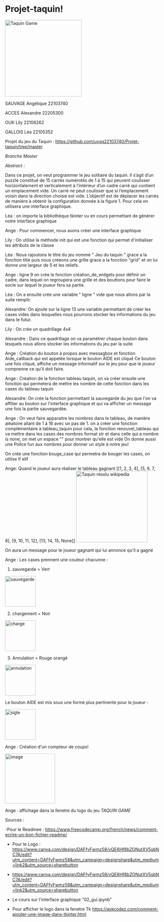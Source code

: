 # Projet-taquin!
<img width="250" alt="Taquin Game" src="https://user-images.githubusercontent.com/113627781/231962361-ee509987-7a9b-4198-b02b-b8047d13d8ae.png">

SAUVAGE Angélique 22103740

ACCES   Alexandre 22205300

OUK     Lily      22106262

GALLOIS Léa       22105352

Projet du jeu du Taquin : https://github.com/uvsq22103740/Projet-taquin/tree/master

_Branche Master_

*Abstract :*

Dans ce projet, on veut programmer le jeu solitaire du taquin.
Il s’agit d’un puzzle constitué de 15 carrés numérotés de 1 à 15 qui peuvent coulisser horizontalement et verticalement à l’intérieur d’un cadre carré
qui contient un emplacement vide. Un carré ne peut coulisser que si l’emplacement voisin dans la direction choisie est vide.
L’objectif est de déplacer les carrés de manière à obtenir la configuration donnée à la figure 1.
Pour cela on utilisera une interface graphique.

Léa : on importe la bibliothèque tkinter vu en cours permettant de générer notre interface graphique

Ange : Pour commencer, nous avons créer une interface graphique

Lily : On utilise la méthode init qui est une fonction qui permet d'initialiser les attributs de la classe

Léa : Nous rajoutons le titre du jeu nommé " Jeu du taquin " grace a la fonction title puis nous créeons une grille grace a la fonction "grid" et on lui donne une largeur de 5 et les reliefs.

Ange : ligne 9 on crée la fonction création_de_widgets pour définir un cadre, dans lequel on regroupera une grille et des bouttons pour faire le socle sur lequel le joueur fera sa partie.

Léa : On a ensuite crée une variable " ligne " vide que nous allons par la suite remplir.

Alexandre: On ajoute sur la ligne 13 une variable permettant de créer les cases vides dans lesquelles nous pourrons stocker les informations du jeu dans le futur.

Lily : On crée un quadrillage 4x4

Alexandre : Dans ce quadrillage on va paramétrer chaque bouton dans lesquels nous allons stocker les informations du jeu par la suite

Ange : Création du bouton à propos avec messagbox et fonction Aide_callback qui est appelée lorsque le bouton AIDE est cliqué
Ce bouton une fois cliqué, affiche un message informatif sur le jeu pour que le joueur comprenne ce qu'il doit faire.

Ange : Création de la fonction tableau taquin, on va créer ensuite une fonction qui permetera de mettre les nombre de cette fonction dans les cases du tableau taquin

Alexandre: On crée la fonction permettant la sauvegarde du jeu que l'on va affilier au bouton sur l'interface graphique et qui va afficher un message une fois la partie sauvegardée.

Ange : On veut faire apparaitre les nombres dans le tableau, de manière aléatoire allant de 1 à 16 avec un pas de 1.
on a créer une fonction complémentaire à tableau_taquin pour cela, la fonction renouvel_tableau qui va mettre dans les cases des nombres format str et dans celle qui a nombre is none, on met un espace "" pour montrer qu'elle est vide
On donne aussi une Police fun aux nombres pour donner un style à notre jeu!

On crée une fonction bouge_case qui permetra de bouger les cases, on utilise if elif

Ange: Quand le joueur aura réaliser le tableau gagnant [[1, 2, 3, 4], [5, 6, 7, 8], [9, 10, 11, 12], [13, 14, 15, None]]
<img width="233" alt="Taquin résolu wikipedia" src="https://user-images.githubusercontent.com/113627781/231073188-5fd56cf4-ffc9-4b95-9d07-5c5a3d220c30.png">

On aura un message pour le joueur gagnant qui lui annonce qu'il a gagné

Ange : Les cases prennent une couleur chacunne : 

1. sauvegarde = Vert
<img width="100" alt="sauvegarde" src="https://user-images.githubusercontent.com/113627781/230908483-2045a1f9-98f6-4a4f-b00c-e41881e5e751.png">

2. chargement = Noir
<img width="100" alt="charge" src="https://user-images.githubusercontent.com/113627781/230908501-f13c70f3-0297-419e-b174-9bbaeb8fdb95.png">

3. Annulation = Rouge orangé
<img width="100" alt="annulation" src="https://user-images.githubusercontent.com/113627781/230908540-ba57ae6b-9774-4ed8-a499-44dba52c8e65.png">

Le bouton AIDE est mis sous une forme plus pertinente pour le joueur :

<img width="100" alt="sigle" src="https://user-images.githubusercontent.com/113627781/230907726-7a2aac9f-c813-49ee-8242-4d0d6db5b4d9.png">

Ange : Création d'un compteur de coups!

<img width="163" alt="image" src="https://user-images.githubusercontent.com/113627781/231862070-b8de8a8e-e554-49a2-acf8-86991dd0ce37.png">

Ange : affichage dans la fenetre du logo du jeu _TAQUIN GAME_

Sources :

-Pour le Readmee : https://www.freecodecamp.org/french/news/comment-ecrire-un-bon-fichier-readme/

- Pour le Logo : https://www.canva.com/design/DAFfyFwmz58/vQE6Hf8bZONutXV5sbNC7A/edit?utm_content=DAFfyFwmz58&utm_campaign=designshare&utm_medium=link2&utm_source=sharebutton

- https://www.canva.com/design/DAFfyFwmz58/vQE6Hf8bZONutXV5sbNC7A/edit?utm_content=DAFfyFwmz58&utm_campaign=designshare&utm_medium=link2&utm_source=sharebutton

- Le cours sur l'interface graphique "02_gui.ipynb"

- Pour afficher le logo dans la fenetre Tk https://askcodez.com/comment-ajouter-une-image-dans-tkinter.html
